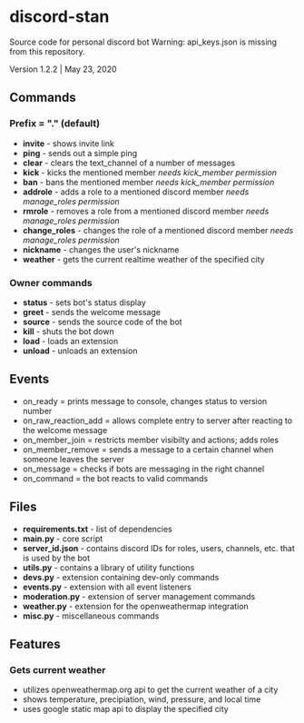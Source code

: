 # discord-stan
Source code for personal discord bot
Warning: api_keys.json is missing from this repository.

Version 1.2.2 | May 23, 2020

## Commands
### Prefix = "." (default)
- **invite** - shows invite link
- **ping** - sends out a simple ping
- **clear** - clears the text_channel of a number of messages
- **kick** - kicks the mentioned member
	*needs kick_member permission*
- **ban** - bans the mentioned member
	*needs kick_member permission*
- **addrole** - adds a role to a mentioned discord member
	*needs manage_roles permission*
- **rmrole** - removes a role from a mentioned discord member
	*needs manage_roles permission*
- **change_roles** - changes the role of a mentioned discord member
	*needs manage_roles permission*
- **nickname** - changes the user's nickname
- **weather** - gets the current realtime weather of the specified city

### Owner commands
- **status** - sets bot's status display
- **greet** - sends the welcome message
- **source** - sends the source code of the bot
- **kill** - shuts the bot down
- **load** - loads an extension
- **unload** - unloads an extension


## Events
- on_ready = prints message to console, changes status to version number
- on_raw_reaction_add = allows complete entry to server after reacting to the welcome message
- on_member_join = restricts member visibilty and actions; adds roles
- on_member_remove = sends a message to a certain channel when someone leaves the server
- on_message = checks if bots are messaging in the right channel
- on_command = the bot reacts to valid commands


## Files
- **requirements.txt** - list of dependencies
- **main.py** - core script
- **server_id.json** - contains discord IDs for roles, users, channels, etc. that is used by the bot
- **utils.py** - contains a library of utility functions
- **devs.py** - extension containing dev-only commands
- **events.py** - extension with all event listeners
- **moderation.py** - extension of server management commands
- **weather.py** - extension for the openweathermap integration
- **misc.py** - miscellaneous commands

## Features
### Gets current weather
- utilizes openweathermap.org api to get the current weather of a city
- shows temperature, precipiation, wind, pressure, and local time
- uses google static map api to display the specified city
